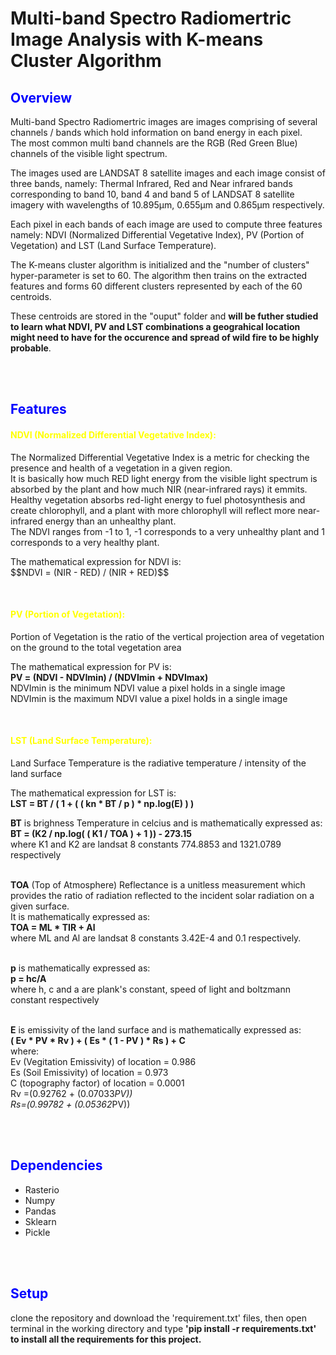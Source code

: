 <h1>Multi-band Spectro Radiomertric Image Analysis with K-means Cluster Algorithm </h1>

<h2 style="color:blue;">Overview</h2>

<p>Multi-band Spectro Radiomertric images are images comprising of several channels / bands which hold information on band energy in each pixel.<br>
The most common multi band channels are the RGB (Red Green Blue) channels of the visible light spectrum.</p>

<p>The images used are LANDSAT 8 satellite images and each image consist of three bands, namely: Thermal Infrared, Red and Near infrared bands corresponding to band 10, band 4 and band 5 of LANDSAT 8 satellite imagery with wavelengths of 10.895µm, 0.655µm and 0.865µm respectively.</p>

<p>Each pixel in each bands of each image are used to compute three features namely: NDVI (Normalized Differential Vegetative Index), PV (Portion of Vegetation) and LST (Land Surface Temperature).</p>

<p>The K-means cluster algorithm is initialized and the "number of clusters" hyper-parameter is set to 60.
The algorithm then trains on the extracted features and forms 60 different clusters represented by each of the 60 centroids.</p>

<p>These centroids are stored in the "ouput" folder and <strong>will be futher studied to learn what NDVI, PV and LST combinations a geograhical location might need to have for the occurence and spread of wild fire to be highly probable</strong>.</p>
<br><br>

<h2 style="color:blue;">Features</h2>

<h4 style="color:yellow;">NDVI (Normalized Differential Vegetative Index):</h4>
<p>The Normalized Differential Vegetative Index is a metric for checking the presence and health of a vegetation in a given region.<br>
It is basically how much RED light energy from the visible light spectrum is absorbed by the plant and how much NIR (near-infrared rays) it emmits.<br>
Healthy vegetation absorbs red-light energy to fuel photosynthesis and create chlorophyll, and a plant with more chlorophyll will reflect more near-infrared energy than an unhealthy plant.<br> 
The NDVI ranges from -1 to 1, -1 corresponds to a very unhealthy plant and 1 corresponds to a very healthy plant.<br>
</p>
<p>
The mathematical expression for NDVI is:<br>
$$NDVI = (NIR - RED) / (NIR + RED)$$
</p><br>


<h4 style="color:yellow;">PV (Portion of Vegetation):</h4>
<p>
Portion of Vegetation is the ratio of the vertical projection area of vegetation on the ground to the total vegetation area
</p>
<p>
The mathematical expression for PV is:<br>
<strong>PV = (NDVI - NDVImin) / (NDVImin + NDVImax)</strong><br>
NDVImin is the minimum NDVI value a pixel holds in a single image<br>
NDVImin is the maximum NDVI value a pixel holds in a single image
</p><br>


<h4 style="color:yellow;">LST (Land Surface Temperature):</h4>
<p>
Land Surface Temperature is the radiative temperature / intensity of the land surface
</p>
<p>
The mathematical expression for LST is:<br>
<strong>LST = BT / ( 1 + ( ( kn * BT / p ) * np.log(E) ) )</strong><br>

**BT** is brighness Temperature in celcius and is mathematically expressed as:<br>
**BT = (K2 / np.log( ( K1 / TOA ) + 1 )) - 273.15**<br>
where K1 and K2 are landsat 8 constants 774.8853 and 1321.0789 respectively<br><br>

**TOA** (Top of Atmosphere) Reflectance is a unitless measurement which provides the ratio of radiation reflected to the incident solar radiation on a given surface.<br>
It is mathematically expressed as:<br>
**TOA = ML * TIR + Al**<br>
where ML and Al are landsat 8 constants 3.42E-4 and 0.1 respectively.<br><br>

**p** is mathematically expressed as:<br>
**p = hc/A**<br>
where h, c and a are plank's constant, speed of light and boltzmann constant respectively<br><br>

**E** is emissivity of the land surface and is mathematically expressed as:<br>
**( Ev * PV * Rv ) + ( Es * ( 1 - PV ) * Rs ) + C**<br>
where:<br>
Ev (Vegitation Emissivity) of location = 0.986<br>
Es (Soil Emissivity) of location = 0.973<br>
C (topography factor) of location = 0.0001<br>
Rv =(0.92762 + (0.07033*PV))<br>
Rs=(0.99782 + (0.05362*PV))<br>
</p>
<br><br>

<h2 style="color:blue;">Dependencies</h2>
<ul>
<li>Rasterio</li>
<li>Numpy</li>
<li>Pandas</li>
<li>Sklearn</li>
<li>Pickle</li>
</ul>
<br><br>

<h2 style="color:blue;">Setup</h2>
clone the repository and download the 'requirement.txt' files, then open terminal in the working directory and  type <strong>'pip install -r requirements.txt'<strong> to install all the requirements for this project.
